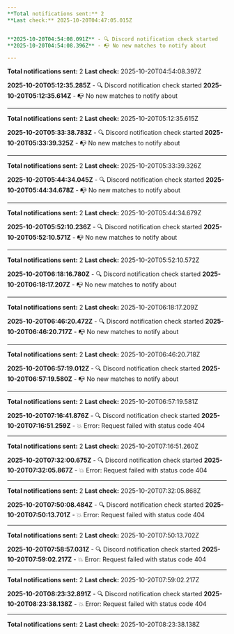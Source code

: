 ```yaml
---
**Total notifications sent:** 2
**Last check:** 2025-10-20T04:47:05.015Z


**2025-10-20T04:54:08.091Z** - 🔍 Discord notification check started
**2025-10-20T04:54:08.396Z** - 📭 No new matches to notify about

---
```

**Total notifications sent:** 2
**Last check:** 2025-10-20T04:54:08.397Z


**2025-10-20T05:12:35.285Z** - 🔍 Discord notification check started
**2025-10-20T05:12:35.614Z** - 📭 No new matches to notify about

---
**Total notifications sent:** 2
**Last check:** 2025-10-20T05:12:35.615Z


**2025-10-20T05:33:38.783Z** - 🔍 Discord notification check started
**2025-10-20T05:33:39.325Z** - 📭 No new matches to notify about

---
**Total notifications sent:** 2
**Last check:** 2025-10-20T05:33:39.326Z


**2025-10-20T05:44:34.045Z** - 🔍 Discord notification check started
**2025-10-20T05:44:34.678Z** - 📭 No new matches to notify about

---
**Total notifications sent:** 2
**Last check:** 2025-10-20T05:44:34.679Z


**2025-10-20T05:52:10.236Z** - 🔍 Discord notification check started
**2025-10-20T05:52:10.571Z** - 📭 No new matches to notify about

---
**Total notifications sent:** 2
**Last check:** 2025-10-20T05:52:10.572Z


**2025-10-20T06:18:16.780Z** - 🔍 Discord notification check started
**2025-10-20T06:18:17.207Z** - 📭 No new matches to notify about

---
**Total notifications sent:** 2
**Last check:** 2025-10-20T06:18:17.209Z


**2025-10-20T06:46:20.472Z** - 🔍 Discord notification check started
**2025-10-20T06:46:20.717Z** - 📭 No new matches to notify about

---
**Total notifications sent:** 2
**Last check:** 2025-10-20T06:46:20.718Z


**2025-10-20T06:57:19.012Z** - 🔍 Discord notification check started
**2025-10-20T06:57:19.580Z** - 📭 No new matches to notify about

---
**Total notifications sent:** 2
**Last check:** 2025-10-20T06:57:19.581Z


**2025-10-20T07:16:41.876Z** - 🔍 Discord notification check started
**2025-10-20T07:16:51.259Z** - 💥 Error: Request failed with status code 404

---
**Total notifications sent:** 2
**Last check:** 2025-10-20T07:16:51.260Z


**2025-10-20T07:32:00.675Z** - 🔍 Discord notification check started
**2025-10-20T07:32:05.867Z** - 💥 Error: Request failed with status code 404

---
**Total notifications sent:** 2
**Last check:** 2025-10-20T07:32:05.868Z


**2025-10-20T07:50:08.484Z** - 🔍 Discord notification check started
**2025-10-20T07:50:13.701Z** - 💥 Error: Request failed with status code 404

---
**Total notifications sent:** 2
**Last check:** 2025-10-20T07:50:13.702Z


**2025-10-20T07:58:57.031Z** - 🔍 Discord notification check started
**2025-10-20T07:59:02.217Z** - 💥 Error: Request failed with status code 404

---
**Total notifications sent:** 2
**Last check:** 2025-10-20T07:59:02.217Z


**2025-10-20T08:23:32.891Z** - 🔍 Discord notification check started
**2025-10-20T08:23:38.138Z** - 💥 Error: Request failed with status code 404

---
**Total notifications sent:** 2
**Last check:** 2025-10-20T08:23:38.138Z
